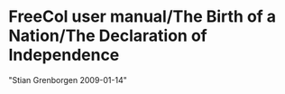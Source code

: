 # FreeCol user manual/The Birth of a Nation/The Declaration of Independence

"Stian Grenborgen 2009-01-14" 
